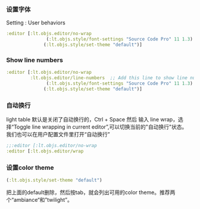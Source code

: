 
### 设置字体
Setting : User behaviors
``` clojure
:editor [:lt.objs.editor/no-wrap
               (:lt.objs.style/font-settings "Source Code Pro" 11 1.3)  ;这一句是修改字体
              (:lt.objs.style/set-theme "default")]
```
### Show line numbers
``` clojure
:editor [:lt.objs.editor/no-wrap
         :lt.objs.editor/line-numbers  ;; Add this line to show line numbers.
               (:lt.objs.style/font-settings "Source Code Pro" 11 1.3)  ;这一句是修改字体
              (:lt.objs.style/set-theme "default")]

```

### 自动换行 
light table 默认是关闭了自动换行的，Ctrl + Space 然后 输入 line wrap，选择“Toggle line wrapping in current editor”,可以切换当前的"自动换行"状态。    
我们也可以在用户配置文件里打开“自动换行”

``` clojure
;;:editor [:lt.objs.editor/no-wrap
:editor [:lt.objs.editor/wrap
```

### 设置color theme

``` clojure
(:lt.objs.style/set-theme "default")
```

把上面的default删除，然后按tab，就会列出可用的color theme。推荐两个“ambiance“和”twilight”。

